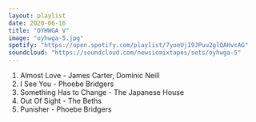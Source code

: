 ```yaml
---
layout: playlist
date: 2020-06-16
title: "OYHWGA V"
image: "oyhwga-5.jpg"
spotify: "https://open.spotify.com/playlist/7yoeUjI9JPuu2glQAHvcAG"
soundcloud: "https://soundcloud.com/newsicmixtapes/sets/oyhwga-5"
---
```


<ol>
    <li>Almost Love - James Carter, Dominic Neill</li>
    <li>I See You - Phoebe Bridgers</li>
    <li>Something Has to Change - The Japanese House</li>
    <li>Out Of Sight - The Beths</li>
    <li>Punisher - Phoebe Bridgers</li>
</ol>
